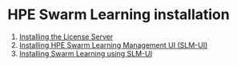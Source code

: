 # <a name="GUID-01199457-73B6-45F3-99FC-164E4B25A0A3"/> HPE Swarm Learning installation

1.   [Installing the License Server](Install_the_License_Server.md)
2.   [Installing HPE Swarm Learning Management UI (SLM-UI)](Installing_HPE_Swarm_Learning_Management_UI_(SLM-UI).md)
3.   [Installing Swarm Learning using SLM-UI](Installing_Swarm_Learning_using_SLM-UI.md)
